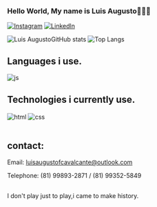 ### Hello World, My name is Luis Augusto🤘🏼💀

[![Instagram](https://img.shields.io/badge/Instagram-E4405F?style=for-the-badge&logo=instagram&logoColor=white)](https://www.instagram.com/luisaugustojj/r)
[![Linkedln](https://img.shields.io/badge/LinkedIn-0077B5?style=for-the-badge&logo=linkedin&logoColor=white)](https://www.linkedin.com/in/luis-augusto-b07871182/)

![Luis AugustoGitHub
stats](https://github-readme-stats.vercel.app/api?username=LuisAugustojj&show_icons=true&theme=dark)
![Top Langs](https://github-readme-stats.vercel.app/api/top-langs/?username=LuisAugustojj&layout=compact)

## Languages i use.
<div style="display: inline_block">
  <img align="center" alt="js"
    src="https://img.shields.io/badge/JavaScript-F7DF1E?style=for-the-badge&logo=javascript&logoColor=black" />

  ## Technologies i currently use.
  <div style="display: inline_block">
    <img align="center" alt="html"
      src="https://img.shields.io/badge/HTML-239120?style=for-the-badge&logo=html5&logoColor=white" />
    <img align="center" alt="css"
      src="https://img.shields.io/badge/CSS-239120?&style=for-the-badge&logo=css3&logoColor=white" />
  </div><br />

  ## contact:
  Email: luisaugustofcavalcante@outlook.com
  <p>Telephone: (81) 99893-2871 / (81) 99352-5849

  ##
  <p>I don't play just to play,i came to make history.</p>

